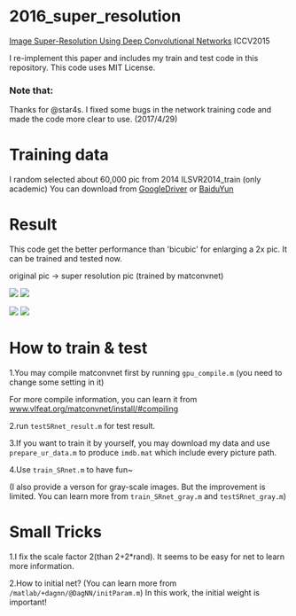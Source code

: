 # 2016_super_resolution
[Image Super-Resolution Using Deep Convolutional Networks](https://arxiv.org/abs/1501.00092) ICCV2015

I re-implement this paper and includes my train and test code in this repository. This code uses MIT License.

### Note that:
Thanks for @star4s. I fixed some bugs in the network training code and made the code more clear to use. (2017/4/29)

# Training data
I random selected about 60,000 pic from 2014 ILSVR2014_train (only academic) You can download from [GoogleDriver](https://drive.google.com/open?id=0B0VOCNYh8HeRZmk3SHdrdlcxbXc)
or [BaiduYun](https://pan.baidu.com/s/1c0TvFyw)


# Result
This code get the better performance than 'bicubic' for enlarging a 2x pic. It can be trained and tested now. 

original pic -> super resolution pic (trained by matconvnet)

![](https://github.com/layumi/2016_super_resolution/blob/master/3_bicubic.jpg) 
![](https://github.com/layumi/2016_super_resolution/blob/master/3_srnet.jpg) 

![](https://github.com/layumi/2016_super_resolution/blob/master/4_bicubic.jpg) 
![](https://github.com/layumi/2016_super_resolution/blob/master/4_srnet.jpg) 

# How to train & test
1.You may compile matconvnet first by running `gpu_compile.m`  (you need to change some setting in it)

For more compile information, you can learn it from www.vlfeat.org/matconvnet/install/#compiling

2.run `testSRnet_result.m` for test result.

3.If you want to train it by yourself, you may download my data and use `prepare_ur_data.m` to produce `imdb.mat` which include every picture path.

4.Use `train_SRnet.m` to have fun~

(I also provide a verson for gray-scale images. But the improvement is limited. You can learn more from `train_SRnet_gray.m` and `testSRnet_gray.m`)
 
# Small Tricks
1.I fix the scale factor 2(than 2+2*rand). It seems to be easy for net to learn more information.

2.How to initial net? (You can learn more from `/matlab/+dagnn/@DagNN/initParam.m`) In this work, the initial weight is important! 
